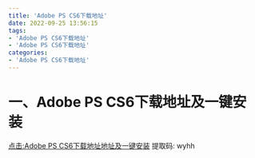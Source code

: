 ```yaml
---
title: 'Adobe PS CS6下载地址'
date: 2022-09-25 13:56:15
tags:
- 'Adobe PS CS6下载地址'
- 'Adobe PS CS6下载地址'
categories:
- 'Adobe PS CS6下载地址'
---
```



# 一、Adobe PS CS6下载地址及一键安装
[点击:Adobe PS CS6下载地址地址及一键安装](https://pan.baidu.com/s/1aWJmN-CzQmX0n_C1ErwQJA)
提取码: wyhh
